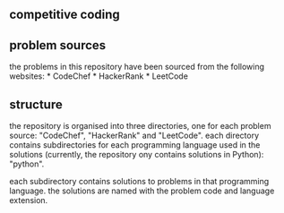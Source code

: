## competitive coding

## problem sources
<p>the problems in this repository have been sourced from the following websites:
* CodeChef
* HackerRank
* LeetCode
</p>

## structure
<p>the repository is organised into three directories, one for each problem source: "CodeChef", "HackerRank" and "LeetCode". each directory contains subdirectories for each programming language used in the solutions (currently, the repository ony contains solutions in Python): "python".</p>

<p>each subdirectory contains solutions to problems in that programming language. the solutions are named with the problem code and language extension.</p>
